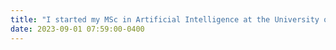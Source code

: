 ```yaml
---
title: "I started my MSc in Artificial Intelligence at the University of Amsterdam"
date: 2023-09-01 07:59:00-0400
---
```

